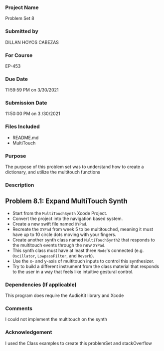 ### Project Name
Problem Set 8

### Submitted by
DILLAN HOYOS CABEZAS

### For Course
EP-453

### Due Date
11:59:59 PM on 3/30/2021

### Submission Date
11:50:00 PM on 3 /30/2021

### Files Included
- README.md 
- MultiTouch



### Purpose
The purpose of this problem set was to understand how to create a dictionary, and utilize the multitouch functions

### Description


## Problem 8.1: Expand MultiTouch Synth
- Start from the `MultiTouchSynth` Xcode Project.
- Convert the project into the navigation based system.
- Create a new swift file named `XYPad`.
- Recreate the `XYPad` from week 5 to be multitouched, meaning it must have up to 10 circle dots moving with your fingers.
- Create another synth class named `MultiTouchSynth2` that responds to the multitouch events through the new `XYPad`.
- This synth class must have at least three `Node`'s connected (e.g. `Oscillator`, `LowpassFilter`, and `Reverb`).
- Use the x- and y-axis of multitouch inputs to control this synthesizer.
- Try to build a different instrument from the class material that responds to the user in a way that feels like intuitive gestural control.



### Dependencies (If applicable)
This program does require the AudioKit library and Xcode
	

### Comments
I could not implement the multitouch on the synth

### Acknowledgement
I used the Class examples to create this problemSet and stackOverflow

